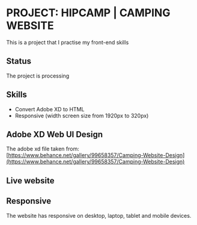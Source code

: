 # PROJECT: HIPCAMP | CAMPING WEBSITE

This is a project that I practise my front-end skills

## Status

The project is processing

## Skills

* Convert Adobe XD to HTML
* Responsive (width screen size from 1920px to 320px)

## Adobe XD Web UI Design

The adobe xd file taken from: [https://www.behance.net/gallery/99658357/Camping-Website-Design](https://www.behance.net/gallery/99658357/Camping-Website-Design)

<!-- ![img](https://i.imgur.com/mFjauvu.png) -->

## Live website

<!-- [https://mutal-funds.herokuapp.com/](https://mutal-funds.herokuapp.com/) -->

## Responsive

The website has responsive on desktop, laptop, tablet and mobile devices.